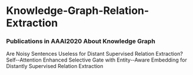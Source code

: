 # Knowledge-Graph-Relation-Extraction

### Publications in AAAI2020 About Knowledge Graph

Are Noisy Sentences Useless for Distant Supervised Relation Extraction?
Self-­‐Attention Enhanced Selective Gate with Entity-­‐Aware Embedding for Distantly Supervised Relation Extraction

